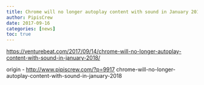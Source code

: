 ```yaml
---
title: Chrome will no longer autoplay content with sound in January 2018
author: PipisCrew
date: 2017-09-16
categories: [news]
toc: true
---
```


https://venturebeat.com/2017/09/14/chrome-will-no-longer-autoplay-content-with-sound-in-january-2018/

origin - http://www.pipiscrew.com/?p=9917 chrome-will-no-longer-autoplay-content-with-sound-in-january-2018